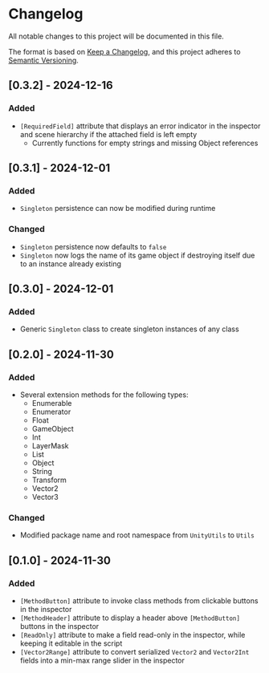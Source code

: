 # Changelog

All notable changes to this project will be documented in this file.

The format is based on [Keep a Changelog](https://keepachangelog.com/en/1.1.0/),
and this project adheres to [Semantic Versioning](https://semver.org/spec/v2.0.0.html).

## [0.3.2] - 2024-12-16

### Added

- `[RequiredField]` attribute that displays an error indicator in the inspector and scene hierarchy if the attached field is left empty
    - Currently functions for empty strings and missing Object references

## [0.3.1] - 2024-12-01

### Added

- `Singleton` persistence can now be modified during runtime

### Changed

- `Singleton` persistence now defaults to `false`
- `Singleton` now logs the name of its game object if destroying itself due to an instance already existing

## [0.3.0] - 2024-12-01

### Added

- Generic `Singleton` class to create singleton instances of any class

## [0.2.0] - 2024-11-30

### Added

- Several extension methods for the following types:
    - Enumerable
    - Enumerator
    - Float
    - GameObject
    - Int
    - LayerMask
    - List
    - Object
    - String
    - Transform
    - Vector2
    - Vector3

### Changed

- Modified package name and root namespace from `UnityUtils` to `Utils`

## [0.1.0] - 2024-11-30

### Added

- `[MethodButton]` attribute to invoke class methods from clickable buttons in the inspector
- `[MethodHeader]` attribute to display a header above `[MethodButton]` buttons in the inspector
- `[ReadOnly]` attribute to make a field read-only in the inspector, while keeping it editable in the script
- `[Vector2Range]` attribute to convert serialized `Vector2` and `Vector2Int` fields into a min-max range slider in the inspector
